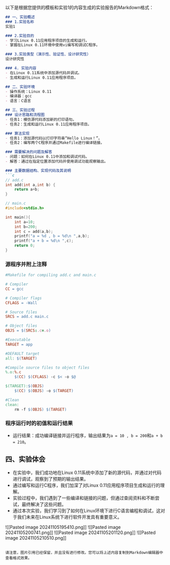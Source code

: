 以下是根据您提供的模板和实验1的内容生成的实验报告的Markdown格式：

```markdown
## 一、实验概述
### 1.实验名称
实验1

### 2.实验目的
- 学习Linux 0.11应用程序项目的生成和运行。
- 掌握在Linux 0.11环境中使用vi编写和调试C程序。

### 3.实验类型（演示性、验证性、设计研究性）
设计研究性

### 4. 实验内容
- 在Linux 0.11系统中添加源代码并调试。
- 生成和运行Linux 0.11应用程序项目。

## 二、实验环境
- 操作系统：Linux 0.11
- 编译器：gcc
- 语言：C语言

## 三、实验过程
### 设计思路和流程图
- 任务1：模仿源代码添加新的打印语句。
- 任务2：生成和运行Linux 0.11应用程序项目。

### 算法实现
- 任务1：添加源代码以打印字符串“Hello Linux！”。
- 任务2：编写两个C程序并通过Makefile进行编译链接。

### 需要解决的问题及解答
- 问题：如何在Linux 0.11中添加和调试代码。
- 解答：通过在指定位置添加代码并使用调试功能观察输出。

### 主要数据结构、实现代码及其说明
```c
// add.c
int add(int a,int b) {
	return a+b;
}
```

```c
// main.c
#include<stdio.h>

int main(){
	int a=10;
	int b=200;
	int c =	add(a,b);
	printf("a = %d , b = %d\n ",a,b); 
	printf("a + b = %d\n ",c); 
	return 0;
}
```

### 源程序并附上注释
```makefile
#Makefile for compiling add.c and main.c

# Compiler
CC = gcc

# Compiler flags
CFLAGS = -Wall

# Source files
SRCS = add.c main.c

# Object files
OBJS = $(SRCS:.c=.o)

#Executable
TARGET = app

#DEFAULT target
all: $(TARGET)

#Compile source files to object files
%.o:%.c
	$(CC) $(CFLAGS) -c $< -o $@

$(TARGET):$(OBJS)
	$(CC) $(OBJS) -o $(TARGET)

#Clean
clean:
	rm -f $(OBJS) $(TARGET) 
```

### 程序运行时的初值和运行结果
- 运行结果：成功编译链接并运行程序，输出结果为`a = 10 , b = 200`和`a + b = 210`。

## 四、实验体会
- 在实验中，我们成功地在Linux 0.11系统中添加了新的源代码，并通过对代码进行调试，观察到了预期的输出结果。
- 通过编写和运行C程序，我们加深了对Linux 0.11应用程序项目生成和运行的理解。
- 实验过程中，我们遇到了一些编译和链接的问题，但通过查阅资料和不断尝试，最终解决了这些问题。
- 通过本次实验，我们学习到了如何在Linux环境下进行C语言编程和调试，这对于我们未来在Linux系统下进行软件开发具有重要意义。

![[Pasted image 20241105195410.png]]
![[Pasted image 20241105200741.png]]
![[Pasted image 20241105201120.png]]
![[Pasted image 20241105210510.png]]
```

请注意，图片引用已经保留，并且没有进行修改。您可以将上述内容复制到Markdown编辑器中查看格式效果。

